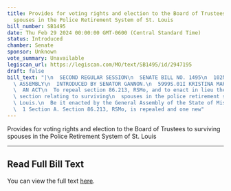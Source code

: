 ```yaml
---
title: Provides for voting rights and election to the Board of Trustees to surviving
  spouses in the Police Retirement System of St. Louis
bill_number: SB1495
date: Thu Feb 29 2024 00:00:00 GMT-0600 (Central Standard Time)
status: Introduced
chamber: Senate
sponsor: Unknown
vote_summary: Unavailable
legiscan_url: https://legiscan.com/MO/text/SB1495/id/2947195
draft: false
bill_text: "|\n  SECOND REGULAR SESSION\n  SENATE BILL NO. 1495\n  102ND GENERA L\
  \ ASSEMBLY\n  INTRODUCED BY SENATOR GANNON.\n  5999S.01I KRISTINA MARTIN, Secretary\n\
  \  AN ACT\n  To repeal section 86.213, RSMo, and to enact in lieu thereof one new\
  \ section relating to surviving\n  spouses in the police retirement system of St.\
  \ Louis.\n  Be it enacted by the General Assembly of the State of Missouri, as follows:\n\
  \  1 Section A. Section 86.213, RSMo, is repealed and one new"
---
```

Provides for voting rights and election to the Board of Trustees to surviving spouses in the Police Retirement System of St. Louis

---

## Read Full Bill Text

You can view the full text [here](https://legiscan.com/MO/text/SB1495/id/2947195).
